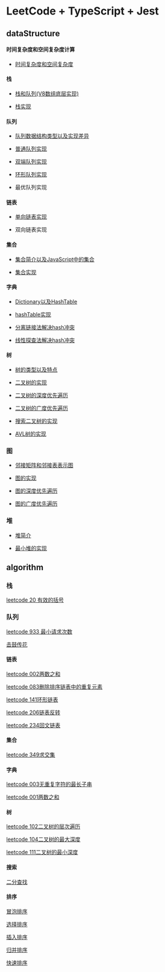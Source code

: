 <!--
 * @Author: 廉恒凯
 * @Date: 2021-01-10 12:14:37
 * @LastEditors: 廉恒凯
 * @LastEditTime: 2021-04-05 22:20:43
 * @Description: file content
-->
# LeetCode + TypeScript + Jest

## dataStructure

#### 时间复杂度和空间复杂度计算

- [时间复杂度和空间复杂度](https://github.com/chris-paul/algorithm-delicacies/issues/1)

#### 栈

- [栈和队列(V8数组底层实现)](https://github.com/chris-paul/algorithm-delicacies/issues/2)

- [栈实现](https://github.com/chris-paul/algorithm-delicacies/blob/master/src/dataStructure/stack/index.tsx)

#### 队列

- [队列数据结构类型以及实现差异](https://github.com/chris-paul/algorithm-delicacies/issues/3)

- [普通队列实现](https://github.com/chris-paul/algorithm-delicacies/tree/master/src/dataStructure/queue/index.tsx)

- [双端队列实现](https://github.com/chris-paul/algorithm-delicacies/tree/master/src/dataStructure/queue/deque/index.tsx)

- [环形队列实现](https://github.com/chris-paul/algorithm-delicacies/tree/master/src/dataStructure/queue/circularQueue/index.tsx)

- 最优队列实现

#### 链表

- [单向链表实现](https://github.com/chris-paul/algorithm-delicacies/tree/master/src/dataStructure/linkedList/singleLinkedList/index.tsx)  

- 双向链表实现 

#### 集合

- [集合简介以及JavaScript中的集合](https://github.com/chris-paul/algorithm-delicacies/issues/7)

- [集合实现](https://github.com/chris-paul/algorithm-delicacies/tree/master/src/dataStructure/set/index.tsx)

#### 字典

- [Dictionary以及HashTable](https://github.com/chris-paul/algorithm-delicacies/issues/4)

- [hashTable实现](https://github.com/chris-paul/algorithm-delicacies/tree/master/src/dataStructure/dictionary/hashTable/index.tsx)

- [分离链接法解决hash冲突](https://github.com/chris-paul/algorithm-delicacies/tree/master/src/dataStructure/dictionary/separateLinkedListHashTable/index.tsx)

- [线性探查法解决hash冲突](https://github.com/chris-paul/algorithm-delicacies/tree/master/src/dataStructure/dictionary/LinearExplorationHashTable/index.tsx)

#### 树

- [树的类型以及特点](https://github.com/chris-paul/algorithm-delicacies/issues/5)

- [二叉树的实现](https://github.com/chris-paul/algorithm-delicacies/tree/master/src/dataStructure/tree/binaryTree/index.tsx)

- [二叉树的深度优先遍历](https://github.com/chris-paul/algorithm-delicacies/tree/master/src/dataStructure/tree/binaryTree/depthFirstSearch)

- [二叉树的广度优先遍历](https://github.com/chris-paul/algorithm-delicacies/tree/master/src/dataStructure/tree/binaryTree/breadthFirstSearch)

- [搜索二叉树的实现](https://github.com/chris-paul/algorithm-delicacies/tree/master/src/dataStructure/tree/binaryTree/binarySearchTree)

- [AVL树的实现](https://github.com/chris-paul/algorithm-delicacies/tree/master/src/dataStructure/tree/binaryTree/avlTree)

### 图

- [邻接矩阵和邻接表表示图](https://github.com/chris-paul/algorithm-delicacies/issues/6)

- [图的实现](https://github.com/chris-paul/algorithm-delicacies/tree/master/src/dataStructure/graph/index.tsx)

- [图的深度优先遍历](https://github.com/chris-paul/algorithm-delicacies/blob/master/src/dataStructure/graph/breadthFirstSearchFirstSearch.tsx)

- [图的广度优先遍历](https://github.com/chris-paul/algorithm-delicacies/blob/master/src/dataStructure/graph/depthFirstSearch.tsx)

### 堆

- [堆简介](https://github.com/chris-paul/algorithm-delicacies/issues/8)

- [最小堆的实现](https://github.com/chris-paul/algorithm-delicacies/tree/master/src/dataStructure/heap/index.tsx)

## algorithm

### 栈

[leetcode 20 有效的括号](https://github.com/chris-paul/algorithm-delicacies/tree/master/src/algorithm/stack/020%E6%9C%89%E6%95%88%E7%9A%84%E6%8B%AC%E5%8F%B7)


### 队列

[leetcode 933 最小请求次数](https://github.com/chris-paul/algorithm-delicacies/tree/master/src/algorithm/queue/933最近请求次数/index.tsx)

[击鼓传花](https://github.com/chris-paul/algorithm-delicacies/tree/master/src/algorithm/queue/击鼓传花/index.tsx)

#### 链表

[leetcode 002两数之和](https://github.com/chris-paul/algorithm-delicacies/tree/master/src/algorithm/linkedList/002两数之和/index.tsx)

[leetcode 083删除排序链表中的重复元素](https://github.com/chris-paul/algorithm-delicacies/tree/master/src/algorithm/linkedList/083删除排序链表中的重复元素/index.tsx)

[leetcode 141环形链表](https://github.com/chris-paul/algorithm-delicacies/tree/master/src/algorithm/linkedList/141环形链表/index.tsx)

[leetcode 206链表反转](https://github.com/chris-paul/algorithm-delicacies/tree/master/src/algorithm/linkedList/206链表反转/index.tsx)

[leetcode 234回文链表](https://github.com/chris-paul/algorithm-delicacies/tree/master/src/algorithm/linkedList/234回文链表/index.tsx)

####  集合

[leetcode 349求交集](https://github.com/chris-paul/algorithm-delicacies/tree/master/src/algorithm/set/349求交集/index.tsx)


####  字典

[leetcode 003无重复字符的最长子串](https://github.com/chris-paul/algorithm-delicacies/tree/master/src/algorithm/map/003无重复字符的最长子串/index.tsx)

[leetcode 001两数之和](https://github.com/chris-paul/algorithm-delicacies/tree/master/src/algorithm/map/001两数之和/index.tsx)

#### 树

[leetcode 102二叉树的层次遍历](https://github.com/chris-paul/algorithm-delicacies/tree/master/src/algorithm/tree/102二叉树的层次遍历/index.tsx)

[leetcode 104二叉树的最大深度](https://github.com/chris-paul/algorithm-delicacies/tree/master/src/algorithm/tree/104二叉树的最大深度/index.tsx)

[leetcode 111二叉树的最小深度](https://github.com/chris-paul/algorithm-delicacies/tree/master/src/algorithm/tree/111二叉树的最小深度/index.tsx)

#### 搜索

[二分查找](https://github.com/chris-paul/algorithm-delicacies/tree/master/src/algorithm/search/binarySearch/index.tsx)

#### 排序

[冒泡排序](https://github.com/chris-paul/algorithm-delicacies/tree/master/src/algorithm/sort/bubbleSort/index.tsx)

[选择排序](https://github.com/chris-paul/algorithm-delicacies/tree/master/src/algorithm/sort/selectionSort/index.tsx)

[插入排序](https://github.com/chris-paul/algorithm-delicacies/tree/master/src/algorithm/sort/insertionSort/index.tsx)

[归并排序](https://github.com/chris-paul/algorithm-delicacies/tree/master/src/algorithm/sort/mergeSort/index.tsx)

[快速排序](https://github.com/chris-paul/algorithm-delicacies/tree/master/src/algorithm/sort/quickSort/index.tsx)